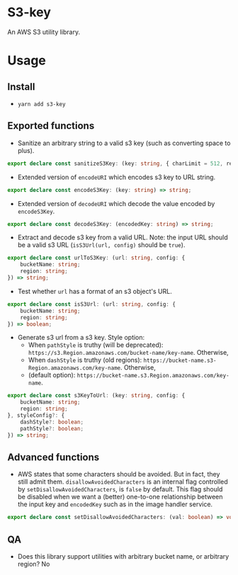 # S3-key

An AWS S3 utility library.

# Usage

## Install
- `yarn add s3-key`

## Exported functions

- Sanitize an arbitrary string to a valid s3 key (such as converting space to plus).
```typescript
export declare const sanitizeS3Key: (key: string, { charLimit = 512, replacementCharacter = '+', }?: {}) => string;
```

- Extended version of `encodeURI` which encodes s3 key to URL string.
```typescript
export declare const encodeS3Key: (key: string) => string;
```

- Extended version of `decodeURI` which decode the value encoded by `encodeS3Key`.
```typescript
export declare const decodeS3Key: (encodedKey: string) => string;
```

- Extract and decode s3 key from a valid URL. Note: the input URL should be a valid s3 URL (`isS3Url(url, config)` should be `true`).
```typescript
export declare const urlToS3Key: (url: string, config: {
	bucketName: string;
	region: string;
}) => string;
```

- Test whether `url` has a format of an s3 object's URL.
```typescript
export declare const isS3Url: (url: string, config: {
	bucketName: string;
	region: string;
}) => boolean;
```

- Generate s3 url from a s3 key. Style option:
  - When `pathStyle` is truthy (will be deprecated): `https://s3.Region.amazonaws.com/bucket-name/key-name`. Otherwise,
  - When `dashStyle` is truthy (old regions): `https://bucket-name.s3-Region.amazonaws.com/key-name`. Otherwise,
  - (default option): `https://bucket-name.s3.Region.amazonaws.com/key-name`.
```typescript
export declare const s3KeyToUrl: (key: string, config: {
	bucketName: string;
	region: string;
}, styleConfig?: {
	dashStyle?: boolean;
	pathStyle?: boolean;
}) => string;
```

## Advanced functions

- AWS states that some characters should be avoided. But in fact, they still admit them.
`disallowAvoidedCharacters` is an internal flag controlled by `setDisallowAvoidedCharacters`, is `false` by default.
This flag should be disabled when we want a (better) one-to-one relationship between the input key and `encodedKey` such as in the image handler service.
```typescript
export declare const setDisallowAvoidedCharacters: (val: boolean) => void;
```

## QA
- Does this library support utilities with arbitrary bucket name, or arbitrary region? No
